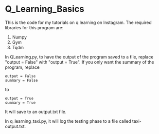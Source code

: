 # Q_Learning_Basics

This is the code for my tutorials on q learning on Instagram.
The required libraries for this program are:
1. Numpy
2. Gym
3. Tqdm

In QLearning.py, to have the output of the program saved to a file, replace "output = False" with "output = True".
If you only want the summary of the program, replace

    output = False
    summary = False
to
    
    output = True
    summary = True
    
It will save to an output.txt file.

In q_learning_taxi.py, it will log the testing phase to a file called taxi-output.txt.
